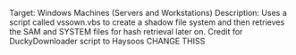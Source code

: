 Target: Windows Machines (Servers and Workstations)
Description: Uses a script called vssown.vbs to create a shadow file system 
and then retrieves the SAM and SYSTEM files for hash retrieval later on. 
Credit for DuckyDownloader script to Haysoos
CHANGE THISS <DIRECTORY TO SAVE SAM AND SYSTEM TO>

